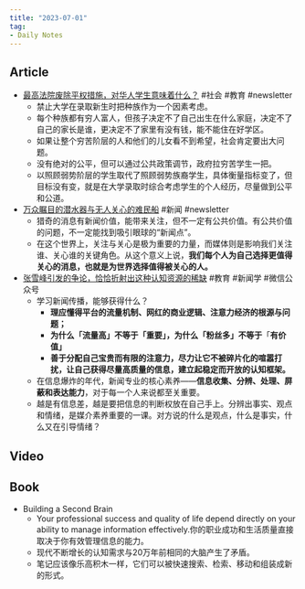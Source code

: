 ```yaml
---
title: "2023-07-01"
tag:
- Daily Notes
---
```

## Article
- [最高法院废除平权措施，对华人学生意味着什么？](https://caminodetexas.substack.com/p/051) #社会 #教育 #newsletter
	- 禁止大学在录取新生时把种族作为一个因素考虑。
	- 每个种族都有穷人富人，但孩子决定不了自己出生在什么家庭，决定不了自己的家长是谁，更决定不了家里有没有钱，能不能住在好学区。
	- 如果让整个穷苦阶层的人和他们的儿女看不到希望，社会肯定要出大问题。
	- 没有绝对的公平，但可以通过公共政策调节，政府拉穷苦学生一把。
	- 以照顾弱势阶层的学生取代了照顾弱势族裔学生，具体衡量指标变了，但目标没有变，就是在大学录取时综合考虑学生的个人经历，尽量做到公平和公道。
- [万众瞩目的潜水器与无人关心的难民船](https://newsletter.newslab.info/titan-and-migrant-ship/) #新闻 #newsletter
	- 猎奇的消息有新闻价值，能带来关注，但不一定有公共价值。有公共价值的问题，不一定能找到吸引眼球的“新闻点”。
	- 在这个世界上，关注与关心是极为重要的力量，而媒体则是影响我们关注谁、关心谁的关键角色。从这个意义上说，**我们每个人为自己选择更值得关心的消息，也就是为世界选择值得被关心的人。**
- [张雪峰引发的争论，恰恰折射出这种认知资源的稀缺](https://mp.weixin.qq.com/s/o2uMTks3ZSHkg-ZJe4eW7w) #教育 #新闻学 #微信公众号
	- 学习新闻传播，能够获得什么？
		- **理应懂得平台的流量机制、网红的商业逻辑、注意力经济的根源与问题；**
		- **为什么「流量高」不等于「重要」，为什么「粉丝多」不等于**「**有价值」**
		- **善于分配自己宝贵而有限的注意力，尽力让它不被碎片化的喧嚣打扰，让自己获得尽量高质量的信息，建立起稳定而开放的认知框架。**
	- 在信息爆炸的年代，新闻专业的核心素养——**信息收集、分辨、处理、屏蔽和表达能力**，对于每一个人来说都至关重要。
	- 越是有信息差，越是要把信息的判断权放在自己手上。分辨出事实、观点和情绪，是媒介素养重要的一课。对方说的什么是观点，什么是事实，什么又在引导情绪？

## Video

## Book
- Building a Second Brain
	- Your professional success and quality of life depend directly on your ability to manage information effectively.你的职业成功和生活质量直接取决于你有效管理信息的能力。
	- 现代不断增长的认知需求与20万年前相同的大脑产生了矛盾。
	- 笔记应该像乐高积木一样，它们可以被快速搜索、检索、移动和组装成新的形式。

